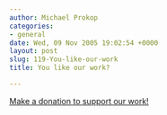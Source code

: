 ```yaml
---
author: Michael Prokop
categories:
- general
date: Wed, 09 Nov 2005 19:02:54 +0000
layout: post
slug: 119-You-like-our-work
title: You like our work?

---
```

[Make a donation to support our work!](https://grml.org/donations/)
